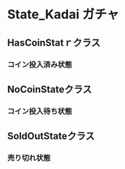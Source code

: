 # State_Kadai ガチャ

## HasCoinStatｒクラス  
### コイン投入済み状態

## NoCoinStateクラス  
### コイン投入待ち状態

## SoldOutStateクラス  
### 売り切れ状態
